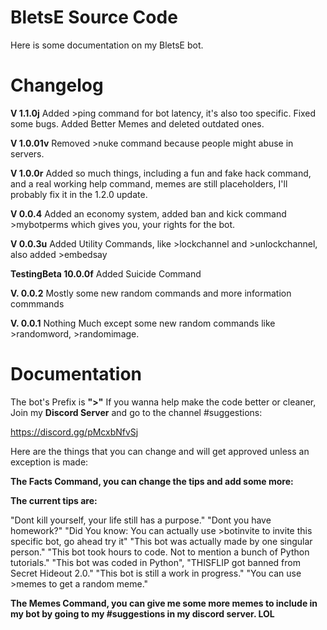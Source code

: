 # BletsE Source Code
Here is some documentation on my BletsE bot.

# Changelog

**V 1.1.0j**
Added >ping command for bot latency, it's also too specific. Fixed some bugs. Added Better Memes and deleted outdated ones.

**V 1.0.01v**
Removed >nuke command because people might abuse in servers.

**V 1.0.0r**
Added so much things, including a fun and fake hack command, and a real working help command, memes are still placeholders, I'll probably fix it in the 1.2.0 update.

**V 0.0.4**
Added an economy system, added ban and kick command >mybotperms which gives you, your rights for the bot.

**V 0.0.3u**
Added Utility Commands, like >lockchannel and >unlockchannel, also added >embedsay

**TestingBeta 10.0.0f**
  Added Suicide Command

**V. 0.0.2**
Mostly some new random commands and more information commmands

**V. 0.0.1**
Nothing Much except some new random commands like >randomword, >randomimage.


# Documentation
The bot's Prefix is **">"**
If you wanna help make the code better or
cleaner, Join my **Discord Server** and go to the channel #suggestions:

https://discord.gg/pMcxbNfvSj


Here are the things that you can change and will get approved unless an exception is made:


**The Facts Command, you can change the tips and add some more:**

**The current tips are:**

"Dont kill yourself, your life still has a purpose."
"Dont you have homework?"
"Did You know: You can actually use >botinvite to invite this specific bot, go ahead try it"
"This bot was actually made by one singular person."
"This bot took hours to code. Not to mention a bunch of Python tutorials."
"This bot was coded in Python",
"THISFLIP got banned from Secret Hideout 2.0."
"This bot is still a work in progress."
"You can use >memes to get a random meme."


**The Memes Command, you can give me some more memes to include in my bot by going to my #suggestions in my discord server. LOL**
